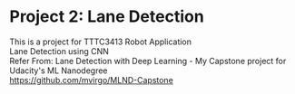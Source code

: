 # Project 2: Lane Detection
This is a project for TTTC3413 Robot Application <br>
Lane Detection using CNN <br>
Refer From: Lane Detection with Deep Learning - My Capstone project for Udacity's ML Nanodegree <br>
https://github.com/mvirgo/MLND-Capstone

